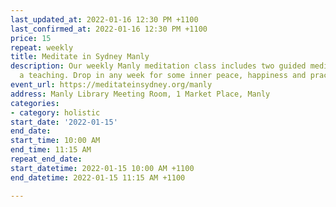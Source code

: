 ```yaml
---
last_updated_at: 2022-01-16 12:30 PM +1100
last_confirmed_at: 2022-01-16 12:30 PM +1100
price: 15
repeat: weekly
title: Meditate in Sydney Manly
description: Our weekly Manly meditation class includes two guided meditations and
  a teaching. Drop in any week for some inner peace, happiness and practical wisdom.
event_url: https://meditateinsydney.org/manly
address: Manly Library Meeting Room, 1 Market Place, Manly
categories:
- category: holistic
start_date: '2022-01-15'
end_date: 
start_time: 10:00 AM
end_time: 11:15 AM
repeat_end_date: 
start_datetime: 2022-01-15 10:00 AM +1100
end_datetime: 2022-01-15 11:15 AM +1100

---
```

